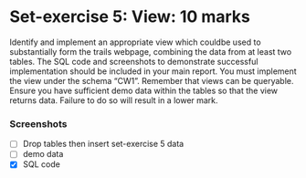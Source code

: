 # Set-exercise 5: View:  10 marks

Identify and implement an appropriate view which couldbe used to substantially form the trails webpage,  combining  the  data  from  at  least  two  tables.  The SQL  code  and  screenshots  to demonstrate successful implementation should be included in your main report. You must implement the view under the schema “CW1”.  Remember that views can be queryable.  Ensure you have sufficient demo data within the tables so that the view returns data.  Failure to do so will result in a lower mark.

### Screenshots

- [ ] Drop tables then insert set-exercise 5 data
- [ ] demo data
- [X] SQL code
